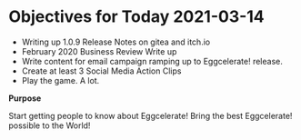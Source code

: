 # Objectives for Today 2021-03-14

- Writing up 1.0.9 Release Notes on gitea and itch.io
- February 2020 Business Review Write up
- Write content for email campaign ramping up to Eggcelerate! release.
- Create at least 3 Social Media Action Clips
- Play the game. A lot.

**Purpose**

Start getting people to know about Eggcelerate!
Bring the best Eggcelerate! possible to the World!
